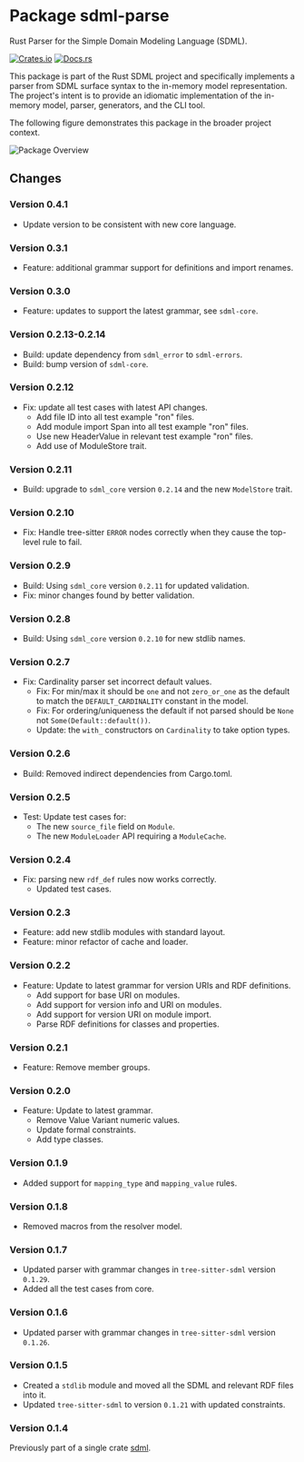 # Package sdml-parse

Rust Parser for the Simple Domain Modeling Language (SDML).

[![Crates.io](https://img.shields.io/crates/v/sdml_parse.svg)](https://crates.io/crates/sdml_parse)
[![Docs.rs](https://img.shields.io/docsrs/sdml-parse.svg)](https://docs.rs/sdml_parse)

This package is part of the Rust SDML project and specifically implements a
parser from SDML surface syntax to the in-memory model representation. The
project's intent is to provide an idiomatic implementation of the in-memory
model, parser, generators, and the CLI tool.

The following figure demonstrates this package in the broader project context.

![Package Overview](https://raw.githubusercontent.com/sdm-lang/rust-sdml/refs/heads/main/doc/overview-parse.png)

## Changes

### Version 0.4.1

* Update version to be consistent with new core language.

### Version 0.3.1

* Feature: additional grammar support for definitions and import renames.

### Version 0.3.0

* Feature: updates to support the latest grammar, see `sdml-core`.

### Version 0.2.13-0.2.14

* Build: update dependency from `sdml_error` to `sdml-errors`.
* Build: bump version of `sdml-core`.

### Version 0.2.12

* Fix: update all test cases with latest API changes.
  * Add file ID into all test example "ron" files.
  * Add module import Span into all test example "ron" files.
  * Use new HeaderValue in relevant test example "ron" files.
  * Add use of ModuleStore trait.

### Version 0.2.11

* Build: upgrade to `sdml_core` version `0.2.14` and the new `ModelStore` trait.

### Version 0.2.10

* Fix: Handle tree-sitter `ERROR` nodes correctly when they cause the top-level
  rule to fail.

### Version 0.2.9

* Build: Using `sdml_core` version `0.2.11` for updated validation.
* Fix: minor changes found by better validation.

### Version 0.2.8

* Build: Using `sdml_core` version `0.2.10` for new stdlib names.

### Version 0.2.7

* Fix: Cardinality parser set incorrect default values.
  * Fix: For min/max it should be `one` and not `zero_or_one` as the default to
    match the `DEFAULT_CARDINALITY` constant in the model.
  * Fix: For ordering/uniqueness the default if not parsed should be `None` not
    `Some(Default::default())`.
  * Update: the `with_` constructors on `Cardinality` to take option types.

### Version 0.2.6

* Build: Removed indirect dependencies from Cargo.toml.

### Version 0.2.5

* Test: Update test cases for:
  * The new `source_file` field on `Module`.
  * The new `ModuleLoader` API requiring a `ModuleCache`.

### Version 0.2.4

* Fix: parsing new `rdf_def` rules now works correctly.
  * Updated test cases.

### Version 0.2.3

* Feature: add new stdlib modules with standard layout.
* Feature: minor refactor of cache and loader.

### Version 0.2.2

* Feature: Update to latest grammar for version URIs and RDF definitions.
  * Add support for base URI on modules.
  * Add support for version info and URI on modules.
  * Add support for version URI on module import.
  * Parse RDF definitions for classes and properties.

### Version 0.2.1

* Feature: Remove member groups.

### Version 0.2.0

* Feature: Update to latest grammar.
  * Remove Value Variant numeric values.
  * Update formal constraints.
  * Add type classes.

### Version 0.1.9

* Added support for `mapping_type` and `mapping_value` rules.

### Version 0.1.8

* Removed macros from the resolver model.

### Version 0.1.7

* Updated parser with grammar changes in `tree-sitter-sdml` version `0.1.29`.
* Added all the test cases from core.

### Version 0.1.6

* Updated parser with grammar changes in `tree-sitter-sdml` version `0.1.26`.

### Version 0.1.5

* Created a `stdlib` module and moved all the SDML and relevant RDF files into it.
* Updated `tree-sitter-sdml` to version `0.1.21` with updated constraints.

### Version 0.1.4

Previously part of a single crate [sdml](https://crates.io/crates/sdml).
